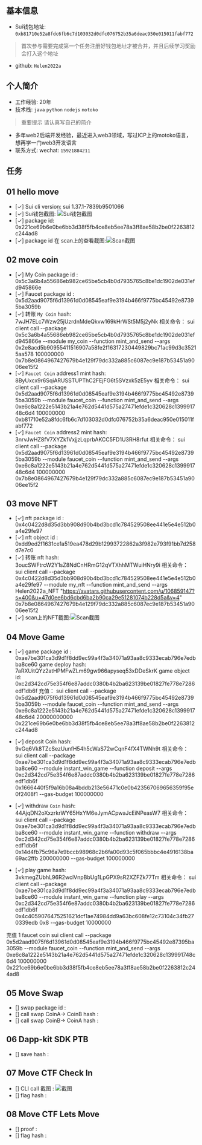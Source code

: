 ## 基本信息
- Sui钱包地址: `0xb81710e52a8fdc6fb6c7d103032d0dfc076752b35a6deac950e015011fabf772`
> 首次参与需要完成第一个任务注册好钱包地址才被合并，并且后续学习奖励会打入这个地址
- github: `Helen2022a`

## 个人简介
- 工作经验: 20年
- 技术栈: `java` `python` `nodejs` `motoko`
> 重要提示 请认真写自己的简介
- 多年web2后端开发经验，最近进入web3领域，写过ICP上的motoko语言，想再学一门web3开发语言
- 联系方式: wechat: `15921884211` 

## 任务

##   01 hello move  
- [✓] Sui cli version: sui 1.37.1-7839b9501066
- [✓] Sui钱包截图: ![Sui钱包截图](./images/sui_wallet.png)
- [✓] package id: 0x221ce69b6e0be6bb3d38f5fb4ce8eb5ee78a3ff8ae58b2be0f2263812c244ad8
- [✓] package id 在 scan上的查看截图:![Scan截图](./images/suivision_code.png)

##   02 move coin
- [✓] My Coin package id : 0x5c3a6b4a55686eb982ce65be5cb4b0d7935765c8be1dc1902de031efd945866e
- [✓] Faucet package id : 0x5d2aad9075f6d13961d0d08545eaf9e3194b466f9775bc45492e87395ba3059b
- [✓] 转账 `My Coin` hash: 7wJH7ELc7Wzw25jUzrdnMdeQkvw169kHrWSt5M5j2yNk
    相关命令：
    sui client call --package 0x5c3a6b4a55686eb982ce65be5cb4b0d7935765c8be1dc1902de031efd945866e --module my_coin --function mint_and_send --args 0x2e8acd5b90955411516907a58fe2f16317230449829bc71ac99d3c35215aa578 100000000 0x7b8e0864967427679b4e129f79dc332a885c6087ec9e187b53451a9006ee15f2
- [✓] `Faucet Coin` address1 mint hash: 8ByUxcx9r6SqiARUSSTUPThC2FEjFG6t5SVzxk5zE5yv
    相关命令：
    sui client call --package 0x5d2aad9075f6d13961d0d08545eaf9e3194b466f9775bc45492e87395ba3059b --module faucet_coin --function mint_and_send --args 0xe6c8a1222e5143b21a4e762d5441d575a27471efde1c320628c139991748c6d4 100000000 0xb81710e52a8fdc6fb6c7d103032d0dfc076752b35a6deac950e015011fabf772
- [✓] `Faucet Coin` address2 mint hash: 3nrvJwHZ8fV7XYZk1VxjjzLqprbAKCC5FD1U3RH8rfut
    相关命令：
    sui client call --package 0x5d2aad9075f6d13961d0d08545eaf9e3194b466f9775bc45492e87395ba3059b --module faucet_coin --function mint_and_send --args 0xe6c8a1222e5143b21a4e762d5441d575a27471efde1c320628c139991748c6d4 100000000 0x7b8e0864967427679b4e129f79dc332a885c6087ec9e187b53451a9006ee15f2

##   03 move NFT
- [✓] nft package id : 0x4c0422d8d35d3bb908d90b4bd3bcd1c784529508ee441e5e4e512b0a4e29fe97
- [✓] nft object id : 0xdd9ed2f1631ce1a519ea478d29b12993722862a3f982e793f91bb7d258d7e7c0
- [✓] 转账 nft  hash: 3oucSWFtrcW2Y1sZ8NdCnHRmG12qVTXhhMTWuiHNry9i
    相关命令：
    sui client call --package 0x4c0422d8d35d3bb908d90b4bd3bcd1c784529508ee441e5e4e512b0a4e29fe97 --module my_nft --function mint_and_send --args Helen2022a_NFT "https://avatars.githubusercontent.com/u/106859147?s=400&u=47d0ee6bd6cbd6ba2b90ca29e51281074b228d5a&v=4" 0x7b8e0864967427679b4e129f79dc332a885c6087ec9e187b53451a9006ee15f2
- [✓] scan上的NFT截图:![Scan截图](./images/my_nft.png)

##   04 Move Game
- [✓] game package id : 0xae7be301ca3d9d1f8dd9ec99a4f3a34071a93aa8c9333ecab796e7edbba8ce60
game deploy hash: 7aRXUitQYz2atHPMFwZLm69gw966apyseq53xDDeSkrK
game object id: 0xc2d342cd75e354f6e87addc0380b4b2ba623139be01827fe778e7286edf1db6f
充值：
sui client call --package 0x5d2aad9075f6d13961d0d08545eaf9e3194b466f9775bc45492e87395ba3059b --module faucet_coin --function mint_and_send --args 0xe6c8a1222e5143b21a4e762d5441d575a27471efde1c320628c139991748c6d4 20000000000 0x221ce69b6e0be6bb3d38f5fb4ce8eb5ee78a3ff8ae58b2be0f2263812c244ad8

- [✓] deposit Coin hash: 9vGq6Vk8TZcSezUunfH54h5cWaS72wCqnF4fX4TWNh9t
相关命令：
sui client call --package 0xae7be301ca3d9d1f8dd9ec99a4f3a34071a93aa8c9333ecab796e7edbba8ce60 --module instant_win_game --function deposit --args 0xc2d342cd75e354f6e87addc0380b4b2ba623139be01827fe778e7286edf1db6f  0x1666440f5f9a16b08a4bddb213e56471c0e0b423567069656359f95e0f2408f1 --gas-budget 100000000

- [✓] withdraw `Coin` hash: 44AjqDN2oXxzrkrWY65HxYM6eJymACpwaJcEiNPeasW7
相关命令：
sui client call --package 0xae7be301ca3d9d1f8dd9ec99a4f3a34071a93aa8c9333ecab796e7edbba8ce60 --module instant_win_game --function withdraw --args 0xc2d342cd75e354f6e87addc0380b4b2ba623139be01827fe778e7286edf1db6f 0x14d4fb75c96a7e9bccb98968c2b6fa00d93c5f065bbbc4e4916138ba69ac2ffb 200000000  --gas-budget 100000000

- [✓] play game hash: 3vkmegZUbhL96R2wciVnpBbUg1LpGPX9sR2XZFZk77Tm
相关命令：
    sui client call --package 0xae7be301ca3d9d1f8dd9ec99a4f3a34071a93aa8c9333ecab796e7edbba8ce60 --module instant_win_game --function play --args 0xc2d342cd75e354f6e87addc0380b4b2ba623139be01827fe778e7286edf1db6f 0x4c4059076475251621dcf1ae74984dd9a63bc608fe12c73104c34fb270339edb 0x8  --gas-budget 10000000

充值 1 faucet coin
sui client call --package 0x5d2aad9075f6d13961d0d08545eaf9e3194b466f9775bc45492e87395ba3059b --module faucet_coin --function mint_and_send --args 0xe6c8a1222e5143b21a4e762d5441d575a27471efde1c320628c139991748c6d4 100000000 0x221ce69b6e0be6bb3d38f5fb4ce8eb5ee78a3ff8ae58b2be0f2263812c244ad8


##   05 Move Swap
- [] swap package id :
- [] call swap CoinA-> CoinB  hash :
- [] call swap CoinB-> CoinA  hash :

##   06 Dapp-kit SDK PTB
- [] save hash :

##   07 Move CTF Check In
- [] CLI call 截图 : ![截图](./images/你的图片地址)
- [] flag hash :

##   08 Move CTF Lets Move
- [] proof : 
- [] flag hash :
